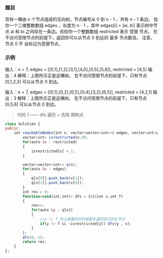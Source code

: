 ### 题目
现有一棵由 n 个节点组成的无向树，节点编号从 0 到 n - 1 ，共有 n - 1 条边。
给你一个二维整数数组 edges ，长度为 n - 1 ，其中 edges[i] = [ai, bi] 表示树中节点 ai 和 bi 之间存在一条边。另给你一个整数数组 restricted 表示 受限 节点。
在不访问受限节点的前提下，返回你可以从节点 0 到达的 最多 节点数目。
注意，节点 0 不 会标记为受限节点。

### 示例
输入：n = 7, edges = [[0,1],[1,2],[3,1],[4,0],[0,5],[5,6]], restricted = [4,5]
输出：4
解释：上图所示正是这棵树。
在不访问受限节点的前提下，只有节点 [0,1,2,3] 可以从节点 0 到达。

输入：n = 7, edges = [[0,1],[0,2],[0,5],[0,4],[3,2],[6,5]], restricted = [4,2,1]
输出：3
解释：上图所示正是这棵树。
在不访问受限节点的前提下，只有节点 [0,5,6] 可以从节点 0 到达。

> 代码 1 —— dfs 遍历 + 去除 限制点
```js
class Solution {
public:
    int reachableNodes(int n, vector<vector<int>>& edges, vector<int>& restricted) {
        vector<int> isrestricted(n,0);
        for(auto &x : restricted)
        {
            isrestricted[x] = 1;
        }

        vector<vector<int>> q(n);
        for(auto &v : edges)
        {
            q[v[0]].push_back(v[1]);
            q[v[1]].push_back(v[0]);
        }
        int res = 0;
        function<void(int,int)> dfs = [&](int x,int f)
        {
            res++;
            for(auto &y : q[x])
            {
                //y != f 防止图遍历的时候重复遍历自己的父节点
                if(y != f && !isrestricted[y]) dfs(y , x);
            }
        };
        dfs(0,-1);
        return res;
    }
};
```